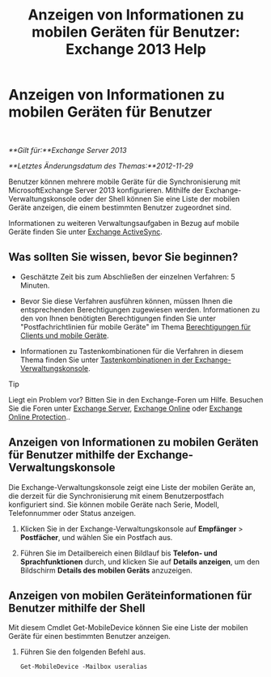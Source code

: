 ﻿---
title: 'Anzeigen von Informationen zu mobilen Geräten für Benutzer: Exchange 2013 Help'
TOCTitle: Anzeigen von Informationen zu mobilen Geräten für Benutzer
ms:assetid: 4fd263c0-ad61-416c-bd68-339bf66605cf
ms:mtpsurl: https://technet.microsoft.com/de-de/library/Aa997974(v=EXCHG.150)
ms:contentKeyID: 50475631
ms.date: 04/24/2018
mtps_version: v=EXCHG.150
ms.translationtype: HT
---

# Anzeigen von Informationen zu mobilen Geräten für Benutzer

 

_**Gilt für:**Exchange Server 2013_

_**Letztes Änderungsdatum des Themas:**2012-11-29_

Benutzer können mehrere mobile Geräte für die Synchronisierung mit MicrosoftExchange Server 2013 konfigurieren. Mithilfe der Exchange-Verwaltungskonsole oder der Shell können Sie eine Liste der mobilen Geräte anzeigen, die einem bestimmten Benutzer zugeordnet sind.

Informationen zu weiteren Verwaltungsaufgaben in Bezug auf mobile Geräte finden Sie unter [Exchange ActiveSync](exchange-activesync-exchange-2013-help.md).

## Was sollten Sie wissen, bevor Sie beginnen?

  - Geschätzte Zeit bis zum Abschließen der einzelnen Verfahren: 5 Minuten.

  - Bevor Sie diese Verfahren ausführen können, müssen Ihnen die entsprechenden Berechtigungen zugewiesen werden. Informationen zu den von Ihnen benötigten Berechtigungen finden Sie unter "Postfachrichtlinien für mobile Geräte" im Thema [Berechtigungen für Clients und mobile Geräte](clients-and-mobile-devices-permissions-exchange-2013-help.md).

  - Informationen zu Tastenkombinationen für die Verfahren in diesem Thema finden Sie unter [Tastenkombinationen in der Exchange-Verwaltungskonsole](keyboard-shortcuts-in-the-exchange-admin-center-exchange-online-protection-help.md).


> [!TIP]
> Liegt ein Problem vor? Bitten Sie in den Exchange-Foren um Hilfe. Besuchen Sie die Foren unter <A href="https://go.microsoft.com/fwlink/p/?linkid=60612">Exchange Server</A>, <A href="https://go.microsoft.com/fwlink/p/?linkid=267542">Exchange Online</A> oder <A href="https://go.microsoft.com/fwlink/p/?linkid=285351">Exchange Online Protection</A>..



## Anzeigen von Informationen zu mobilen Geräten für Benutzer mithilfe der Exchange-Verwaltungskonsole

Die Exchange-Verwaltungskonsole zeigt eine Liste der mobilen Geräte an, die derzeit für die Synchronisierung mit einem Benutzerpostfach konfiguriert sind. Sie können mobile Geräte nach Serie, Modell, Telefonnummer oder Status anzeigen.

1.  Klicken Sie in der Exchange-Verwaltungskonsole auf **Empfänger** \> **Postfächer**, und wählen Sie ein Postfach aus.

2.  Führen Sie im Detailbereich einen Bildlauf bis **Telefon- und Sprachfunktionen** durch, und klicken Sie auf **Details anzeigen**, um den Bildschirm **Details des mobilen Geräts** anzuzeigen.

## Anzeigen von mobilen Geräteinformationen für Benutzer mithilfe der Shell

Mit diesem Cmdlet Get-MobileDevice können Sie eine Liste der mobilen Geräte für einen bestimmten Benutzer anzeigen.

1.  Führen Sie den folgenden Befehl aus.
    
        Get-MobileDevice -Mailbox useralias

